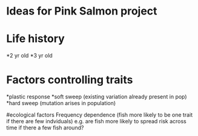 # Ideas for Pink Salmon project

# Life history
*2 yr old
*3 yr old

# Factors controlling traits
*plastic response
*soft sweep (existing variation already present in pop)
*hard sweep (mutation arises in population)

#ecological factors
Frequency dependence (fish more likely to be one trait if there are few indviduals)
  e.g. are fish more likely to spread risk across time if there a few fish around?
